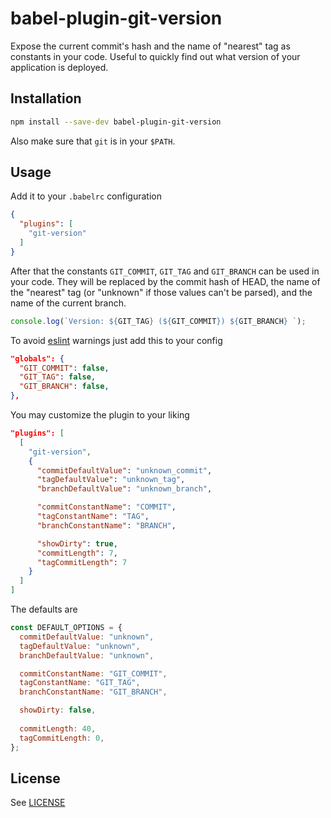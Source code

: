 # babel-plugin-git-version

Expose the current commit's hash and the name of "nearest" tag as constants
in your code. Useful to quickly find out what version of your application is
deployed.

## Installation

```sh
npm install --save-dev babel-plugin-git-version
```

Also make sure that `git` is in your `$PATH`.

## Usage

Add it to your `.babelrc` configuration

```json
{
  "plugins": [
    "git-version"
  ]
}
```

After that the constants `GIT_COMMIT`, `GIT_TAG` and `GIT_BRANCH` can be used in your code.
They will be replaced by the commit hash of HEAD, the name of the "nearest"
tag (or "unknown" if those values can't be parsed), and the name of the current branch.

```js
console.log(`Version: ${GIT_TAG} (${GIT_COMMIT}) ${GIT_BRANCH} `);
```

To avoid [eslint](https://github.com/eslint/eslint) warnings just add this to
your config

```json
"globals": {
  "GIT_COMMIT": false,
  "GIT_TAG": false,
  "GIT_BRANCH": false,
},
```

You may customize the plugin to your liking

```json
"plugins": [
  [
    "git-version",
    {
      "commitDefaultValue": "unknown_commit",
      "tagDefaultValue": "unknown_tag",
      "branchDefaultValue": "unknown_branch",

      "commitConstantName": "COMMIT",
      "tagConstantName": "TAG",
      "branchConstantName": "BRANCH",

      "showDirty": true,
      "commitLength": 7,
      "tagCommitLength": 7
    }
  ]
]
```

The defaults are

```js
const DEFAULT_OPTIONS = {
  commitDefaultValue: "unknown",
  tagDefaultValue: "unknown",
  branchDefaultValue: "unknown",

  commitConstantName: "GIT_COMMIT",
  tagConstantName: "GIT_TAG",
  branchConstantName: "GIT_BRANCH",

  showDirty: false,
  
  commitLength: 40,
  tagCommitLength: 0,
};
```

## License

See [LICENSE](LICENSE)
